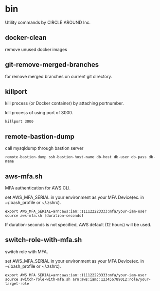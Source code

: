 # bin

Utility commands by CIRCLE AROUND Inc.

## docker-clean
remove unused docker images

## git-remove-merged-branches
for remove merged branches on current git directory.

## killport
kill process (or Docker container) by attaching portnumber.

kill process of using port of 3000.

```
killport 3000
```

## remote-bastion-dump
call mysqldump through bastion server

```
remote-bastion-dump ssh-bastion-host-name db-host db-user db-pass db-name
```

## aws-mfa.sh
MFA authentication for AWS CLI.

set AWS_MFA_SERIAL in your environment as your MFA Device(ex. in ~/.bash_profile or ~/.zshrc).

```
export AWS_MFA_SERIAL=arn:aws:iam::111122223333:mfa/your-iam-user
source aws-mfa.sh [duration-seconds]
```

If duration-seconds is not specified, AWS default (12 hours) will be used.

## switch-role-with-mfa.sh
switch role with MFA.

set AWS_MFA_SERIAL in your environment as your MFA Device(ex. in ~/.bash_profile or ~/.zshrc).

```
export AWS_MFA_SERIAL=arn:aws:iam::111122223333:mfa/your-iam-user
source switch-role-with-mfa.sh arn:aws:iam::123456789012:role/your-target-role
```
